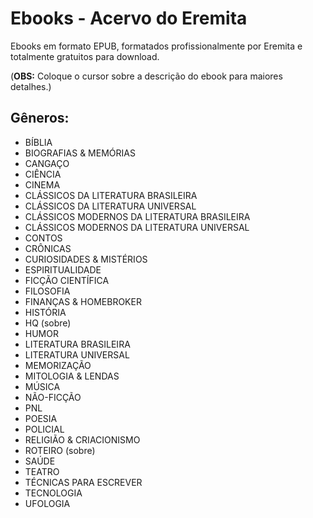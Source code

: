 # Ebooks - Acervo do Eremita
Ebooks em formato EPUB, formatados profissionalmente por Eremita e totalmente gratuitos para download.

(**OBS:** Coloque o cursor sobre a descrição do ebook para maiores detalhes.)

## Gêneros:
- BÍBLIA
- BIOGRAFIAS & MEMÓRIAS
- CANGAÇO
- CIÊNCIA
- CINEMA
- CLÁSSICOS DA LITERATURA BRASILEIRA
- CLÁSSICOS DA LITERATURA UNIVERSAL
- CLÁSSICOS MODERNOS DA LITERATURA BRASILEIRA
- CLÁSSICOS MODERNOS DA LITERATURA UNIVERSAL
- CONTOS
- CRÔNICAS
- CURIOSIDADES & MISTÉRIOS
- ESPIRITUALIDADE
- FICÇÃO CIENTÍFICA
- FILOSOFIA
- FINANÇAS & HOMEBROKER
- HISTÓRIA
- HQ (sobre)
- HUMOR
- LITERATURA BRASILEIRA
- LITERATURA UNIVERSAL
- MEMORIZAÇÃO
- MITOLOGIA & LENDAS
- MÚSICA
- NÃO-FICÇÃO
- PNL
- POESIA
- POLICIAL
- RELIGIÃO & CRIACIONISMO
- ROTEIRO (sobre)
- SAÚDE
- TEATRO
- TÉCNICAS PARA ESCREVER
- TECNOLOGIA
- UFOLOGIA
